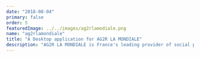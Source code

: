 ```yaml
---
date: "2018-08-04"
primary: false
order: 5
featuredImage: ../../images/ag2rlamodiale.png
name: "ag2rlamondiale"
title: "A Desktop application for AG2R LA MONDIALE"
description: "AG2R LA MONDIALE is France's leading provider of social protection firm headquartered in Paris that engages in global insurance, financial services, supplementary retirement fund and supplementary pension."
---
```

